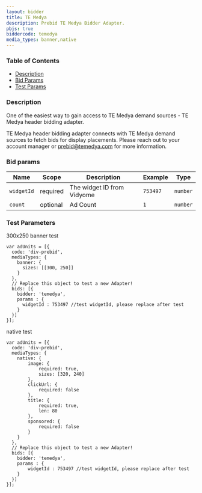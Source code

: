 ```yaml
---
layout: bidder
title: TE Medya
description: Prebid TE Medya Bidder Adapter.
pbjs: true
biddercode: temedya
media_types: banner,native
---
```


### Table of Contents

- [Description](#bid-desc)
- [Bid Params](#bid-params)
- [Test Params](#test-params)

<a name="bid-desc" />

### Description

One of the easiest way to gain access to TE Medya demand sources  - TE Medya header bidding adapter.

TE Medya header bidding adapter connects with TE Medya demand sources to fetch bids for display placements. Please reach out to your account manager or <prebid@temedya.com> for more information.

<a name="bid-params" />

### Bid params

| Name         | Scope    | Description                        | Example    | Type     |
|--------------|----------|------------------------------------|------------|----------|
| `widgetId`  | required | The widget ID from Vidyome           | `753497`    | `number` |
| `count`| optional | Ad Count         | `1` | `number` |


<a name="test-params" />

### Test Parameters

300x250 banner test
```
var adUnits = [{
  code: 'div-prebid',
  mediaTypes: {
    banner: {
      sizes: [[300, 250]]
    }
  },
  // Replace this object to test a new Adapter!
  bids: [{
    bidder: 'temedya',
    params : {
      widgetId : 753497 //test widgetId, please replace after test
    }
  }]
}];
```

native test
```
var adUnits = [{
  code: 'div-prebid',
  mediaTypes: {
    native: {
        image: {
            required: true,
            sizes: [320, 240]
        },
        clickUrl: {
            required: false
        },
        title: {
            required: true,
            len: 80
        },
        sponsored: {
            required: false
        }
    }
  },
  // Replace this object to test a new Adapter!
  bids: [{
    bidder: 'temedya',
    params : {
        widgetId : 753497 //test widgetId, please replace after test
    }
  }]
}];
```
